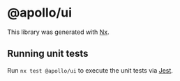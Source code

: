 # @apollo/ui

This library was generated with [Nx](https://nx.dev).

## Running unit tests

Run `nx test @apollo/ui` to execute the unit tests via [Jest](https://jestjs.io).
